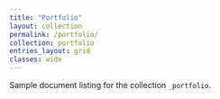 ```yaml
---
title: "Portfolio"
layout: collection
permalink: /portfolio/
collection: portfolio
entries_layout: grid
classes: wide
---
```



Sample document listing for the collection `_portfolio`.